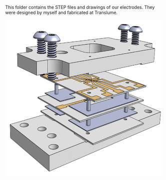This folder contains the STEP files and drawings of our electrodes. They were designed by myself and fabricated at Translume.

<p align="center">
  <img src="./Trap Stack.png" alt="Trap Stack" width="500" height="500"/>
</p>
